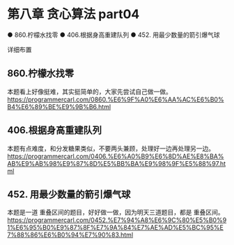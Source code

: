 # 第八章 贪心算法 part04

● 860.柠檬水找零 
● 406.根据身高重建队列 
● 452. 用最少数量的箭引爆气球 

 详细布置 

## 860.柠檬水找零 

本题看上好像挺难，其实挺简单的，大家先尝试自己做一做。
https://programmercarl.com/0860.%E6%9F%A0%E6%AA%AC%E6%B0%B4%E6%89%BE%E9%9B%B6.html  

## 406.根据身高重建队列 

本题有点难度，和分发糖果类似，不要两头兼顾，处理好一边再处理另一边。 
https://programmercarl.com/0406.%E6%A0%B9%E6%8D%AE%E8%BA%AB%E9%AB%98%E9%87%8D%E5%BB%BA%E9%98%9F%E5%88%97.html  

## 452. 用最少数量的箭引爆气球  

本题是一道 重叠区间的题目，好好做一做，因为明天三道题目，都是 重叠区间。 
https://programmercarl.com/0452.%E7%94%A8%E6%9C%80%E5%B0%91%E6%95%B0%E9%87%8F%E7%9A%84%E7%AE%AD%E5%BC%95%E7%88%86%E6%B0%94%E7%90%83.html  